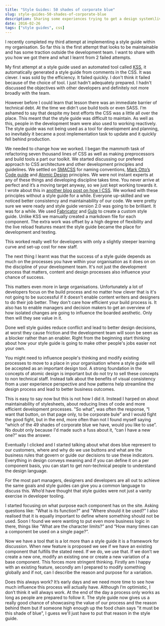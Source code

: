 ```yaml
---
title: "Style Guides: 50 shades of corporate blue"
slug: style-guides-50-shades-of-corporate-blue
description: Sharing some experiences trying to get a design system\living style guide working in a corporate environment.
date: 2016-02-26
tags: ["style guides", css]
---
```


I recently completed my third attempt at implementing a style guide within my organisation. So far this is the first attempt that looks to be maintainable and has some traction outside the development team. I want to share with you how we got there and what I learnt from 2 failed attempts.

My first attempt at a style guide used an automated tool called [KSS](http://warpspire.com/kss/styleguides/), it automatically generated a style guide from comments in the CSS. It was clever. I was sold by the efficiency. It failed quickly. I don't think it failed because of the choice of tool. I just hadn't adequately prepared. I hadn't discussed the objectives with other developers and definitely not more broadly with the team.

However before I could learn that lesson there was an immediate barrier of technical debt. At the time we didn't use build tools or even SASS. I'm ashamed to say that despite my best efforts the CSS was a little all over the place. This meant that the style guide was difficult to maintain. As well as this, people in the development team were also used to working reactively. The style guide was not being used as a tool for development and planning, so inevitably it became a post implementation task to update and it quickly fell behind production.

We needed to change how we worked. I began the mammoth task of refactoring seven thousand lines of CSS as well as making preprocessors and build tools a part our toolkit. We started discussing our prefered approach to CSS architecture and other development principles and guidelines. We settled on [SMACSS](https://smacss.com/) for naming conventions, [Mark Otto’s Code guide](http://codeguide.co/) and [Atomic Design](http://patternlab.io/about.html) principles. We were not instant experts at any of these things and developing discipline takes time. You never arrive at perfect and it’s a moving target anyway, so we just kept working towards it. I wrote about this in [another blog post on how I CSS](http://madebymike.com.au/writing/how-do-I-css).
We worked with these principles without a style guide for a while. Everyone up-skilled and we noticed better consistency and maintainability of our code. We were pretty sure we were ready and style guide version 2.0 was going to be brilliant. It was for a while. We used [Fabricator](https://fbrctr.github.io/) and [Gulp](http://gulpjs.com/) to create a custom style guide. Unlike KSS we manually created a markdown file for each component. The extra work was offset by a high degree of flexibility and the live reload features meant the style guide became the place for development and testing.

This worked really well for developers with only a slightly steeper learning curve and set-up cost for new staff.

The next thing I learnt was that the success of a style guide depends as much on the processes you have within your organisation as it does on on the discipline of your development team. It's not just the development process that matters, content and design processes also influence your chance of success.

This matters even more in large organisations. Unfortunately a lot of developers focus on the build process and no matter how clever that is it's not going to be successful if it doesn't enable content writers and designers to do their job better. They don't care how efficient your build process is. It also has to enable managers and decision makers to get an overview of how isolated changes are going to influence the boarded aesthetic. Only then will they see value in it.

Done well style guides reduce conflict and lead to better design decisions, at worst they cause friction and the development team will soon be seen as a blocker rather than an enabler. Right from the beginning start thinking about how your style guide is going to make other people's jobs easier not your own.

You might need to influence people's thinking and modify existing processes to move to a place in your organisation where a style guide will be accepted as an important design tool. A strong foundation in the concepts of atomic design is important but do not try to sell these concepts to non technical staff. Instead talk about the benefits of visual consistency from a user experience perspective and how patterns help streamline the design process and lead to better business outcomes.

This is easy to say now but this is not how I did it. Instead I harped on about maintainability of stylesheets, about reducing lines of code and more efficient development processes. "So what", was often the response, “I want that button, on that page only, to be corporate bule” and I would fight the good fight, but in the end, more often than not I found myself saying “which of the 49 shades of corporate blue we have, would you like to use”. No doubt only because I'd made such a fuss about it, “can I have a new one?” was the answer.

Eventually I clicked and I started talking about what does blue represent to our customers, where and why do we use buttons and what are the business rules that govern or guide our decisions to use these indicators. Everything in design conveys meaning and if you can define it on a per component basis, you can start to get non-technical people to understand the design language.

For the most part managers, designers and developers are all out to achieve the same goals and style guides can give you a common language to discuss this. Who’d have thought that style guides were not just a vanity exercise in developer tooling.

I started focusing on what purpose each component has on the site. Asking questions like: "What is its function?" and "Where should it be used?" I also realised that it is equally important to define where something should not be used. Soon I found we were wanting to put even more business logic in there, things like “What are the character limits?” and “How many times can a component be used on a single page?”.

Now we have a tool that is a lot more than a style guide it is a framework for discussion. When new feature is proposed we see if we have an existing component that fulfills the stated need. If we do, we use that. If we don’t we create a new one, modify an existing one or create a new variation of a base component. This forces more stringent thinking. Firstly am I happy with an existing feature, secondly am I prepared to modify something globally and if not, can I describe the reason and purpose for a variation.

Does this always work? It’s early days and we need more time to see how much influence this process will actually have. Although I’m optimistic, I don’t think it will always work. At the end of the day a process only works as long as people are prepared to follow it. The style guide now gives us a really good chance of showcasing the value of our process and the reason behind them but if someone high enough up the food chain says "it must be this shade of blue", I guess we'll just have to put that reason in the style guide.
